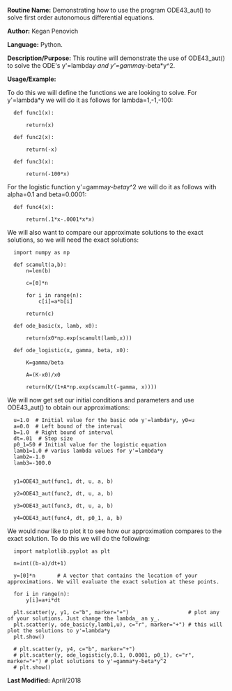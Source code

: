 **Routine Name:**           Demonstrating how to use the program ODE43_aut() to solve first order autonomous differential equations.

**Author:** Kegan Penovich

**Language:** Python.

**Description/Purpose:** This routine will demonstrate the use of ODE43_aut() to solve the ODE's y'=lambda*y and y'=gamma*y-beta*y^2.


**Usage/Example:**

To do this we will define the functions we are looking to solve. For y'=lambda*y we will do it as follows for lambda=1,-1,-100:

      def func1(x):

          return(x)

      def func2(x):

          return(-x)

      def func3(x):

          return(-100*x)
          
For the logistic function y'=gamma*y-beta*y^2 we will do it as follows with alpha=0.1 and beta=0.0001:

      def func4(x):

          return(.1*x-.0001*x*x)
          
We will also want to compare our approximate solutions to the exact solutions, so we will need the exact solutions:

      import numpy as np

      def scamult(a,b):
          n=len(b)

          c=[0]*n

          for i in range(n):
              c[i]=a*b[i]

          return(c)

      def ode_basic(x, lamb, x0):

          return(x0*np.exp(scamult(lamb,x)))

      def ode_logistic(x, gamma, beta, x0):

          K=gamma/beta

          A=(K-x0)/x0

          return(K/(1+A*np.exp(scamult(-gamma, x))))  
          
We will now get set our initial conditions and parameters and use ODE43_aut() to obtain our approximations:

      u=1.0  # Initial value for the basic ode y'=lambda*y, y0=u
      a=0.0  # Left bound of the interval
      b=1.0  # Right bound of interval
      dt=.01  # Step size
      p0_1=50 # Initial value for the logistic equation
      lamb1=1.0 # varius lambda values for y'=lambda*y
      lamb2=-1.0
      lamb3=-100.0


      y1=ODE43_aut(func1, dt, u, a, b)

      y2=ODE43_aut(func2, dt, u, a, b)

      y3=ODE43_aut(func3, dt, u, a, b)

      y4=ODE43_aut(func4, dt, p0_1, a, b)
      
We would now like to plot it to see how our approximation compares to the exact solution. To do this we will do the following:

      import matplotlib.pyplot as plt

      n=int((b-a)/dt+1)

      y=[0]*n       # A vector that contains the location of your approximations. We will evaluate the exact solution at these points.

      for i in range(n):
          y[i]=a+i*dt

      plt.scatter(y, y1, c="b", marker="+")                   # plot any of your solutions. Just change the lambda_ an y_.             
      plt.scatter(y, ode_basic(y,lamb1,u), c="r", marker="+") # this will plot the solutions to y'=lambda*y
      plt.show()

      # plt.scatter(y, y4, c="b", marker="+")
      # plt.scatter(y, ode_logistic(y,0.1, 0.0001, p0_1), c="r", marker="+") # plot solutions to y'=gamma*y-beta*y^2 
      # plt.show()



**Last Modified:** April/2018
